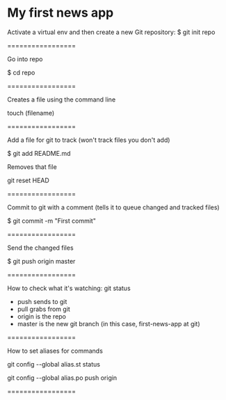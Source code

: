 My first news app
=================

Activate a virtual env and then create a new Git repository: 
$ git init repo

=================

Go into repo

$ cd repo

=================

Creates a file using the command line

touch (filename)

=================

Add a file for git to track (won't track files you don't add)

$ git add README.md

Removes that file

git reset HEAD <file>

=================

Commit to git with a comment (tells it to queue changed and tracked files)

$ git commit -m "First commit"

=================

Send the changed files

$ git push origin master

=================

How to check what it's watching: git status

- push sends to git
- pull grabs from git
- origin is the repo
- master is the new git branch (in this case, first-news-app at git)

=================

How to set aliases for commands

git config --global alias.st status

git config --global alias.po push origin


=================

